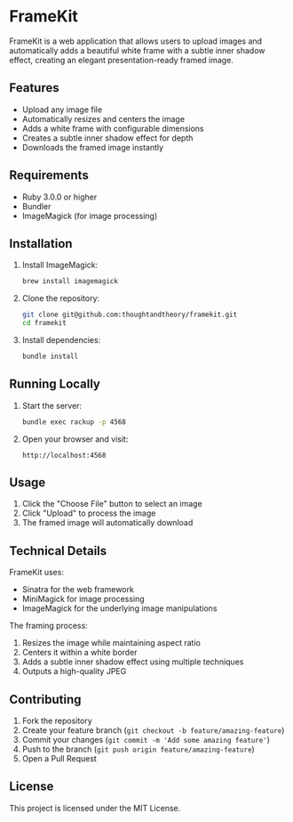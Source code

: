 # FrameKit

FrameKit is a web application that allows users to upload images and automatically adds a beautiful white frame with a subtle inner shadow effect, creating an elegant presentation-ready framed image.

## Features

- Upload any image file
- Automatically resizes and centers the image
- Adds a white frame with configurable dimensions
- Creates a subtle inner shadow effect for depth
- Downloads the framed image instantly

## Requirements

- Ruby 3.0.0 or higher
- Bundler
- ImageMagick (for image processing)

## Installation

1. Install ImageMagick:
   ```bash
   brew install imagemagick
   ```

2. Clone the repository:
   ```bash
   git clone git@github.com:thoughtandtheory/framekit.git
   cd framekit
   ```

3. Install dependencies:
   ```bash
   bundle install
   ```

## Running Locally

1. Start the server:
   ```bash
   bundle exec rackup -p 4568
   ```

2. Open your browser and visit:
   ```
   http://localhost:4568
   ```

## Usage

1. Click the "Choose File" button to select an image
2. Click "Upload" to process the image
3. The framed image will automatically download

## Technical Details

FrameKit uses:
- Sinatra for the web framework
- MiniMagick for image processing
- ImageMagick for the underlying image manipulations

The framing process:
1. Resizes the image while maintaining aspect ratio
2. Centers it within a white border
3. Adds a subtle inner shadow effect using multiple techniques
4. Outputs a high-quality JPEG

## Contributing

1. Fork the repository
2. Create your feature branch (`git checkout -b feature/amazing-feature`)
3. Commit your changes (`git commit -m 'Add some amazing feature'`)
4. Push to the branch (`git push origin feature/amazing-feature`)
5. Open a Pull Request

## License

This project is licensed under the MIT License.

